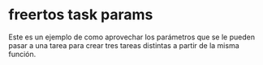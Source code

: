 # freertos task params

Este es un ejemplo de como aprovechar los parámetros que se le pueden pasar a una tarea para crear tres tareas distintas a partir de la misma función.